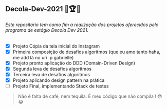 ## Decola-Dev-2021 :rocket::trophy::dart:
###### Este repositório tem como fim a realização dos projetos oferecidos pelo programa de estágio Decola Dev 2021.

- [x] Projeto Cópia da tela inicial do Instagram 
- [x] Primeira composição de desafios algoritmos (que eu amo tanto haha, me add lá no uri :p gabrielle)
- [x] Projeto pronto aplicação do DDD (Domain-Driven Design)
- [x] Segunda leva de desafios algoritmos
- [x] Terceira leva de desafios algoritmos
- [x] Projeto aplicando design pattern na prática
- [ ] Projeto Final, implementando Stack de testes 

> Não é falta de café, nem tequila. É meu código que não compila ! :flushed::joy:
